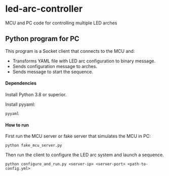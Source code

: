 # led-arc-controller

MCU and PC code for controlling multiple LED arches

## Python program for PC

This program is a Socket client that connects to the MCU and:
 - Transforms YAML file with LED arc configuration to binary message.
 - Sends configuration message to arches. 
 - Sends message to start the sequence.

#### Dependencies 

Install Python 3.8 or superior. 

Install pyyaml:

```
pyyaml
```

#### How to run 

First run the MCU server or fake server that simulates the MCU in PC:

```
python fake_mcu_server.py
```

Then run the client to configure the LED arc system and launch a sequence.

```
python configure_and_run.py <server-ip> <server-port> <path-to-config.yml>
```




